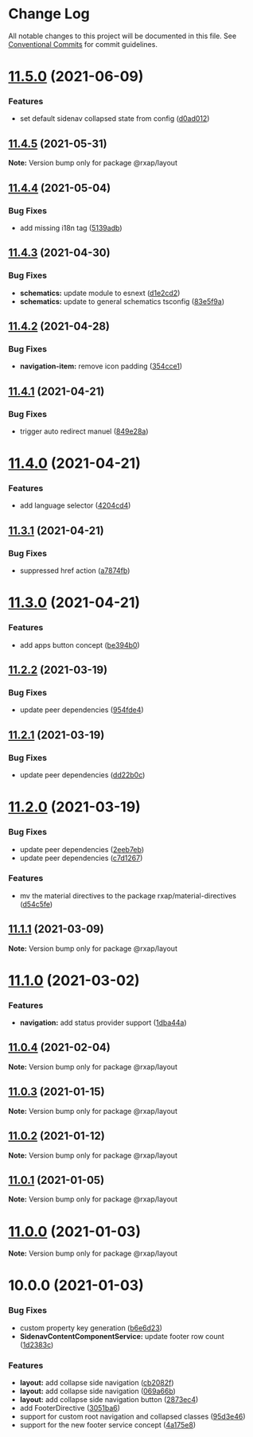 # Change Log

All notable changes to this project will be documented in this file.
See [Conventional Commits](https://conventionalcommits.org) for commit guidelines.

# [11.5.0](https://gitlab.com/rxap/packages/compare/@rxap/layout@11.4.5...@rxap/layout@11.5.0) (2021-06-09)


### Features

* set default sidenav collapsed state from config ([d0ad012](https://gitlab.com/rxap/packages/commit/d0ad0120e5add97e333a621205c253b15b528fe7))





## [11.4.5](https://gitlab.com/rxap/packages/compare/@rxap/layout@11.4.4...@rxap/layout@11.4.5) (2021-05-31)

**Note:** Version bump only for package @rxap/layout





## [11.4.4](https://gitlab.com/rxap/packages/compare/@rxap/layout@11.4.3...@rxap/layout@11.4.4) (2021-05-04)


### Bug Fixes

* add missing i18n tag ([5139adb](https://gitlab.com/rxap/packages/commit/5139adb1f4ee0534987f9b66352ef0a4530e7db0))





## [11.4.3](https://gitlab.com/rxap/packages/compare/@rxap/layout@11.4.2...@rxap/layout@11.4.3) (2021-04-30)


### Bug Fixes

* **schematics:** update module to esnext ([d1e2cd2](https://gitlab.com/rxap/packages/commit/d1e2cd252f3866471935131187b3acaefe2cca82))
* **schematics:** update to general schematics tsconfig ([83e5f9a](https://gitlab.com/rxap/packages/commit/83e5f9a0cf1810686a503425d87a5e4ae30b8c84))





## [11.4.2](https://gitlab.com/rxap/packages/compare/@rxap/layout@11.4.1...@rxap/layout@11.4.2) (2021-04-28)


### Bug Fixes

* **navigation-item:** remove icon padding ([354cce1](https://gitlab.com/rxap/packages/commit/354cce1a033155ba1d17e6a2de01f9ba53b26ca3))





## [11.4.1](https://gitlab.com/rxap/packages/compare/@rxap/layout@11.4.0...@rxap/layout@11.4.1) (2021-04-21)


### Bug Fixes

* trigger auto redirect manuel ([849e28a](https://gitlab.com/rxap/packages/commit/849e28a5ef6a7fa49a8f81903337517c9331d24a))





# [11.4.0](https://gitlab.com/rxap/packages/compare/@rxap/layout@11.3.1...@rxap/layout@11.4.0) (2021-04-21)


### Features

* add language selector ([4204cd4](https://gitlab.com/rxap/packages/commit/4204cd4437520ffebdabc42fd8c8000402c7ff47))





## [11.3.1](https://gitlab.com/rxap/packages/compare/@rxap/layout@11.3.0...@rxap/layout@11.3.1) (2021-04-21)


### Bug Fixes

* suppressed href action ([a7874fb](https://gitlab.com/rxap/packages/commit/a7874fbf06cc85d7ccb42787d06883f016c9b8ba))





# [11.3.0](https://gitlab.com/rxap/packages/compare/@rxap/layout@11.2.2...@rxap/layout@11.3.0) (2021-04-21)


### Features

* add apps button concept ([be394b0](https://gitlab.com/rxap/packages/commit/be394b0bb4df0ef75f5a641943188b4b6d24ea2d))





## [11.2.2](https://gitlab.com/rxap/packages/compare/@rxap/layout@11.2.1...@rxap/layout@11.2.2) (2021-03-19)


### Bug Fixes

* update peer dependencies ([954fde4](https://gitlab.com/rxap/packages/commit/954fde47836ff0c1f25a77c33ff871ddc7685b6c))





## [11.2.1](https://gitlab.com/rxap/packages/compare/@rxap/layout@11.2.0...@rxap/layout@11.2.1) (2021-03-19)


### Bug Fixes

* update peer dependencies ([dd22b0c](https://gitlab.com/rxap/packages/commit/dd22b0ce053bc266c7aea659a2faf3be39f424e7))





# [11.2.0](https://gitlab.com/rxap/packages/compare/@rxap/layout@11.1.1...@rxap/layout@11.2.0) (2021-03-19)


### Bug Fixes

* update peer dependencies ([2eeb7eb](https://gitlab.com/rxap/packages/commit/2eeb7eb85eedd6d610e855dc1724c7153cf01fd0))
* update peer dependencies ([c7d1267](https://gitlab.com/rxap/packages/commit/c7d12671f3efc198985cddee92caa2558e74b023))


### Features

* mv the material directives to the package rxap/material-directives ([d54c5fe](https://gitlab.com/rxap/packages/commit/d54c5feaecf49f84b64f7ff327eb3496b00122b6))





## [11.1.1](https://gitlab.com/rxap/packages/compare/@rxap/layout@11.1.0...@rxap/layout@11.1.1) (2021-03-09)

**Note:** Version bump only for package @rxap/layout





# [11.1.0](https://gitlab.com/rxap/packages/compare/@rxap/layout@11.0.4...@rxap/layout@11.1.0) (2021-03-02)


### Features

* **navigation:** add status provider support ([1dba44a](https://gitlab.com/rxap/packages/commit/1dba44a5efe7d8a9154ef542e3a2424e9d33b5dd))





## [11.0.4](https://gitlab.com/rxap/packages/compare/@rxap/layout@11.0.3...@rxap/layout@11.0.4) (2021-02-04)

**Note:** Version bump only for package @rxap/layout





## [11.0.3](https://gitlab.com/rxap/packages/compare/@rxap/layout@11.0.2...@rxap/layout@11.0.3) (2021-01-15)

**Note:** Version bump only for package @rxap/layout





## [11.0.2](https://gitlab.com/rxap/packages/compare/@rxap/layout@11.0.1...@rxap/layout@11.0.2) (2021-01-12)

**Note:** Version bump only for package @rxap/layout





## [11.0.1](https://gitlab.com/rxap/packages/compare/@rxap/layout@11.0.0...@rxap/layout@11.0.1) (2021-01-05)

**Note:** Version bump only for package @rxap/layout





# [11.0.0](https://gitlab.com/rxap/packages/compare/@rxap/layout@10.0.0...@rxap/layout@11.0.0) (2021-01-03)

**Note:** Version bump only for package @rxap/layout





# 10.0.0 (2021-01-03)


### Bug Fixes

* custom property key generation ([b6e6d23](https://gitlab.com/rxap/packages/commit/b6e6d23215f0b35e0de2d35003b186a3d435b8e4))
* **SidenavContentComponentService:** update footer row count ([1d2383c](https://gitlab.com/rxap/packages/commit/1d2383c44ac3d9148a54ff21a2e8da108124540c))


### Features

* **layout:** add collapse side navigation ([cb2082f](https://gitlab.com/rxap/packages/commit/cb2082fd44cc4a343cd09149609cb3bc0b13ab52))
* **layout:** add collapse side navigation ([069a66b](https://gitlab.com/rxap/packages/commit/069a66b0929e1198224552197e597c5abca0c072))
* **layout:** add collapse side navigation button ([2873ec4](https://gitlab.com/rxap/packages/commit/2873ec402ead3f360282adf8d07b197dbf5733da))
* add FooterDirective ([3051ba6](https://gitlab.com/rxap/packages/commit/3051ba6bc60d92e58909b099b9fdbf4170d569c0))
* support for custom root navigation and collapsed classes ([95d3e46](https://gitlab.com/rxap/packages/commit/95d3e46890ae453bb1068716239dc19d71387717))
* support for the new footer service concept ([4a175e8](https://gitlab.com/rxap/packages/commit/4a175e885b43a1cb2ac4ac96d05c351bf5307337))
